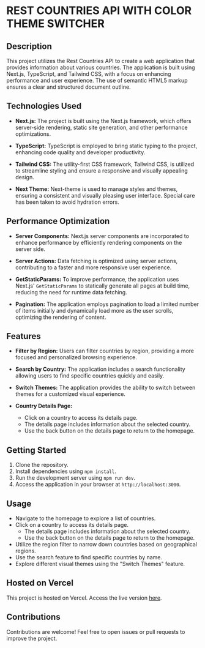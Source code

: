 # REST COUNTRIES API WITH COLOR THEME SWITCHER

## Description

This project utilizes the Rest Countries API to create a web application that provides information about various countries. The application is built using Next.js, TypeScript, and Tailwind CSS, with a focus on enhancing performance and user experience. The use of semantic HTML5 markup ensures a clear and structured document outline.

## Technologies Used

- **Next.js:** The project is built using the Next.js framework, which offers server-side rendering, static site generation, and other performance optimizations.

- **TypeScript:** TypeScript is employed to bring static typing to the project, enhancing code quality and developer productivity.

- **Tailwind CSS:** The utility-first CSS framework, Tailwind CSS, is utilized to streamline styling and ensure a responsive and visually appealing design.

- **Next Theme:** Next-theme is used to manage styles and themes, ensuring a consistent and visually pleasing user interface. Special care has been taken to avoid hydration errors.

## Performance Optimization

- **Server Components:** Next.js server components are incorporated to enhance performance by efficiently rendering components on the server side.

- **Server Actions:** Data fetching is optimized using server actions, contributing to a faster and more responsive user experience.

- **GetStaticParams:** To improve performance, the application uses Next.js' `GetStaticParams` to statically generate all pages at build time, reducing the need for runtime data fetching.

- **Pagination:** The application employs pagination to load a limited number of items initially and dynamically load more as the user scrolls, optimizing the rendering of content.

## Features

- **Filter by Region:** Users can filter countries by region, providing a more focused and personalized browsing experience.

- **Search by Country:** The application includes a search functionality allowing users to find specific countries quickly and easily.

- **Switch Themes:** The application provides the ability to switch between themes for a customized visual experience.

- **Country Details Page:**
  - Click on a country to access its details page.
  - The details page includes information about the selected country.
  - Use the back button on the details page to return to the homepage.

## Getting Started

1. Clone the repository.
2. Install dependencies using `npm install`.
3. Run the development server using `npm run dev`.
4. Access the application in your browser at `http://localhost:3000`.

## Usage

- Navigate to the homepage to explore a list of countries.
- Click on a country to access its details page.
  - The details page includes information about the selected country.
  - Use the back button on the details page to return to the homepage.
- Utilize the region filter to narrow down countries based on geographical regions.
- Use the search feature to find specific countries by name.
- Explore different visual themes using the "Switch Themes" feature.

## Hosted on Vercel

This project is hosted on Vercel. Access the live version [here](https://zyda-task-iota.vercel.app/).

## Contributions

Contributions are welcome! Feel free to open issues or pull requests to improve the project.

